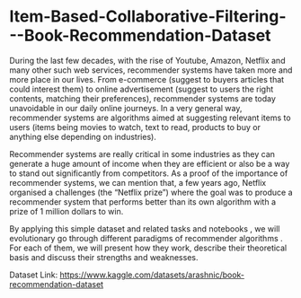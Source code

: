 # Item-Based-Collaborative-Filtering---Book-Recommendation-Dataset

During the last few decades, with the rise of Youtube, Amazon, Netflix and many other such web services, recommender systems have taken more and more place in our lives. From e-commerce (suggest to buyers articles that could interest them) to online advertisement (suggest to users the right contents, matching their preferences), recommender systems are today unavoidable in our daily online journeys.
In a very general way, recommender systems are algorithms aimed at suggesting relevant items to users (items being movies to watch, text to read, products to buy or anything else depending on industries).

Recommender systems are really critical in some industries as they can generate a huge amount of income when they are efficient or also be a way to stand out significantly from competitors. As a proof of the importance of recommender systems, we can mention that, a few years ago, Netflix organised a challenges (the “Netflix prize”) where the goal was to produce a recommender system that performs better than its own algorithm with a prize of 1 million dollars to win.

By applying this simple dataset and related tasks and notebooks , we will evolutionary go through different paradigms of recommender algorithms . For each of them, we will present how they work, describe their theoretical basis and discuss their strengths and weaknesses.

Dataset Link: https://www.kaggle.com/datasets/arashnic/book-recommendation-dataset
